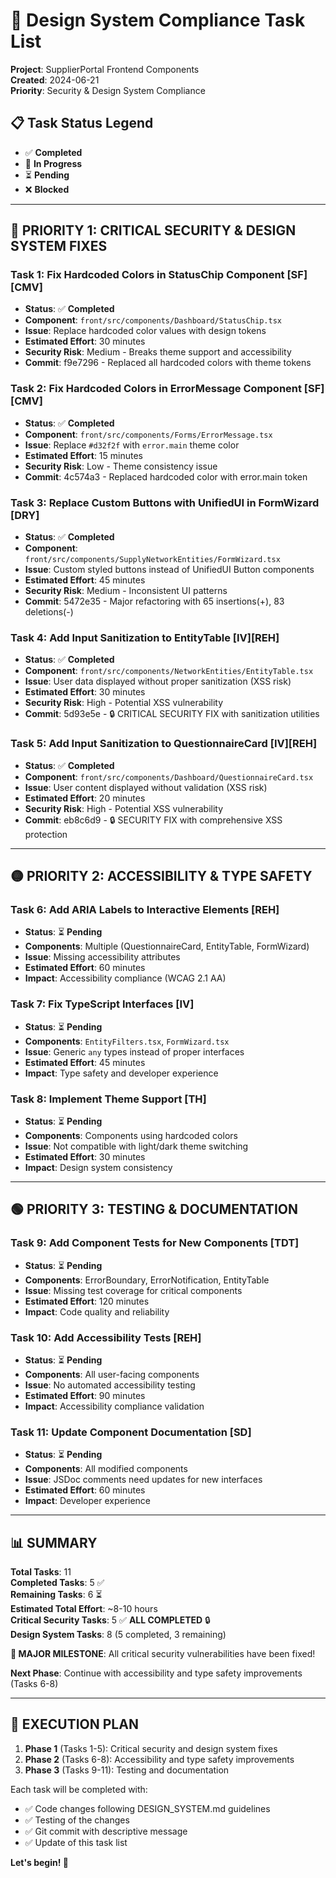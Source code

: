 # 🔧 Design System Compliance Task List

**Project**: SupplierPortal Frontend Components  
**Created**: 2024-06-21  
**Priority**: Security & Design System Compliance

## 📋 Task Status Legend

- ✅ **Completed**
- 🔄 **In Progress**
- ⏳ **Pending**
- ❌ **Blocked**

---

## 🔴 **PRIORITY 1: CRITICAL SECURITY & DESIGN SYSTEM FIXES**

### Task 1: Fix Hardcoded Colors in StatusChip Component [SF][CMV]

- **Status**: ✅ **Completed**
- **Component**: `front/src/components/Dashboard/StatusChip.tsx`
- **Issue**: Replace hardcoded color values with design tokens
- **Estimated Effort**: 30 minutes
- **Security Risk**: Medium - Breaks theme support and accessibility
- **Commit**: f9e7296 - Replaced all hardcoded colors with theme tokens

### Task 2: Fix Hardcoded Colors in ErrorMessage Component [SF][CMV]

- **Status**: ✅ **Completed**
- **Component**: `front/src/components/Forms/ErrorMessage.tsx`
- **Issue**: Replace `#d32f2f` with `error.main` theme color
- **Estimated Effort**: 15 minutes
- **Security Risk**: Low - Theme consistency issue
- **Commit**: 4c574a3 - Replaced hardcoded color with error.main token

### Task 3: Replace Custom Buttons with UnifiedUI in FormWizard [DRY]

- **Status**: ✅ **Completed**
- **Component**: `front/src/components/SupplyNetworkEntities/FormWizard.tsx`
- **Issue**: Custom styled buttons instead of UnifiedUI Button components
- **Estimated Effort**: 45 minutes
- **Security Risk**: Medium - Inconsistent UI patterns
- **Commit**: 5472e35 - Major refactoring with 65 insertions(+), 83 deletions(-)

### Task 4: Add Input Sanitization to EntityTable [IV][REH]

- **Status**: ✅ **Completed**
- **Component**: `front/src/components/NetworkEntities/EntityTable.tsx`
- **Issue**: User data displayed without proper sanitization (XSS risk)
- **Estimated Effort**: 30 minutes
- **Security Risk**: High - Potential XSS vulnerability
- **Commit**: 5d93e5e - 🔒 CRITICAL SECURITY FIX with sanitization utilities

### Task 5: Add Input Sanitization to QuestionnaireCard [IV][REH]

- **Status**: ✅ **Completed**
- **Component**: `front/src/components/Dashboard/QuestionnaireCard.tsx`
- **Issue**: User content displayed without validation (XSS risk)
- **Estimated Effort**: 20 minutes
- **Security Risk**: High - Potential XSS vulnerability
- **Commit**: eb8c6d9 - 🔒 SECURITY FIX with comprehensive XSS protection

---

## 🟡 **PRIORITY 2: ACCESSIBILITY & TYPE SAFETY**

### Task 6: Add ARIA Labels to Interactive Elements [REH]

- **Status**: ⏳ **Pending**
- **Components**: Multiple (QuestionnaireCard, EntityTable, FormWizard)
- **Issue**: Missing accessibility attributes
- **Estimated Effort**: 60 minutes
- **Impact**: Accessibility compliance (WCAG 2.1 AA)

### Task 7: Fix TypeScript Interfaces [IV]

- **Status**: ⏳ **Pending**
- **Components**: `EntityFilters.tsx`, `FormWizard.tsx`
- **Issue**: Generic `any` types instead of proper interfaces
- **Estimated Effort**: 45 minutes
- **Impact**: Type safety and developer experience

### Task 8: Implement Theme Support [TH]

- **Status**: ⏳ **Pending**
- **Components**: Components using hardcoded colors
- **Issue**: Not compatible with light/dark theme switching
- **Estimated Effort**: 30 minutes
- **Impact**: Design system consistency

---

## 🟢 **PRIORITY 3: TESTING & DOCUMENTATION**

### Task 9: Add Component Tests for New Components [TDT]

- **Status**: ⏳ **Pending**
- **Components**: ErrorBoundary, ErrorNotification, EntityTable
- **Issue**: Missing test coverage for critical components
- **Estimated Effort**: 120 minutes
- **Impact**: Code quality and reliability

### Task 10: Add Accessibility Tests [REH]

- **Status**: ⏳ **Pending**
- **Components**: All user-facing components
- **Issue**: No automated accessibility testing
- **Estimated Effort**: 90 minutes
- **Impact**: Accessibility compliance validation

### Task 11: Update Component Documentation [SD]

- **Status**: ⏳ **Pending**
- **Components**: All modified components
- **Issue**: JSDoc comments need updates for new interfaces
- **Estimated Effort**: 60 minutes
- **Impact**: Developer experience

---

## 📊 **SUMMARY**

**Total Tasks**: 11  
**Completed Tasks**: 5 ✅  
**Remaining Tasks**: 6 ⏳  
**Estimated Total Effort**: ~8-10 hours  
**Critical Security Tasks**: 5 ✅ **ALL COMPLETED** 🔒  
**Design System Tasks**: 8 (5 completed, 3 remaining)

**🎉 MAJOR MILESTONE**: All critical security vulnerabilities have been fixed!

**Next Phase**: Continue with accessibility and type safety improvements (Tasks 6-8)

---

## 🔄 **EXECUTION PLAN**

1. **Phase 1** (Tasks 1-5): Critical security and design system fixes
2. **Phase 2** (Tasks 6-8): Accessibility and type safety improvements
3. **Phase 3** (Tasks 9-11): Testing and documentation

Each task will be completed with:

- ✅ Code changes following DESIGN_SYSTEM.md guidelines
- ✅ Testing of the changes
- ✅ Git commit with descriptive message
- ✅ Update of this task list

**Let's begin! 🚀**
